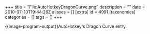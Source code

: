 +++
title = "File:AutoHotkeyDragonCurve.png"
description = ""
date = 2010-07-10T19:44:26Z
aliases = []
[extra]
id = 4991
[taxonomies]
categories = []
tags = []
+++

{{image-program-output}}AutoHotkey's Dragon Curve entry.
